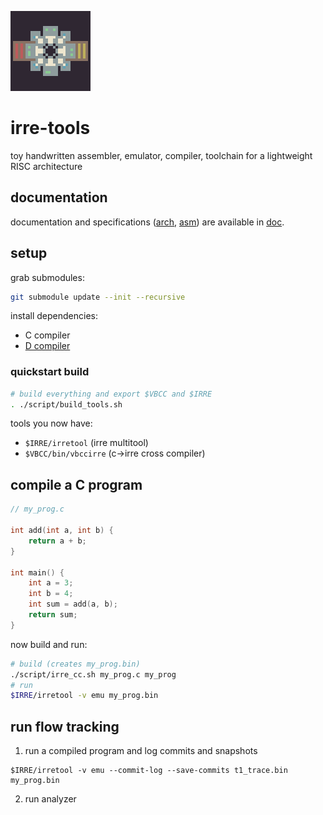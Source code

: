 
![icon](doc/icon.png)

# irre-tools

toy handwritten assembler, emulator, compiler, toolchain for a lightweight RISC architecture 

## documentation

documentation and specifications ([arch](doc/arch.md), [asm](doc.asm.md)) are available in [doc](doc/).

## setup

grab submodules:
```sh
git submodule update --init --recursive
```

install dependencies:
+ C compiler
+ [D compiler](https://dlang.org/download.html)

### quickstart build
```sh
# build everything and export $VBCC and $IRRE
. ./script/build_tools.sh
```

tools you now have:
+ `$IRRE/irretool` (irre multitool)
+ `$VBCC/bin/vbccirre` (c->irre cross compiler)

## compile a C program

```c
// my_prog.c

int add(int a, int b) {
    return a + b;
}

int main() {
    int a = 3;
    int b = 4;
    int sum = add(a, b);
    return sum;
}

```

now build and run:
```sh
# build (creates my_prog.bin)
./script/irre_cc.sh my_prog.c my_prog
# run
$IRRE/irretool -v emu my_prog.bin
```

## run flow tracking

1. run a compiled program and log commits and snapshots

```
$IRRE/irretool -v emu --commit-log --save-commits t1_trace.bin my_prog.bin
```
2. run analyzer


